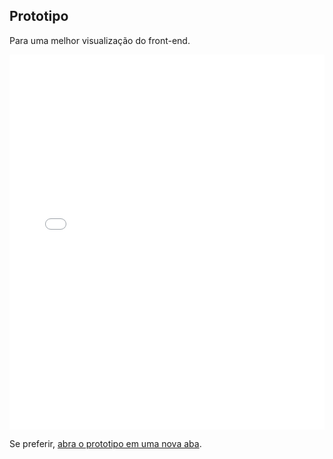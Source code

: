 ## Prototipo

Para uma melhor visualização do front-end.

<embed src="pdf/prototipo.pdf" type="application/pdf" width="100%" height="600px" />

Se preferir, [abra o prototipo em uma nova aba](pdf/ProjetoUML2_pagina2.pdf).